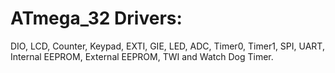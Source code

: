 # ATmega_32 Drivers:
<p>DIO, LCD, Counter, Keypad, EXTI, GIE, LED, ADC, Timer0, Timer1, SPI, UART, Internal EEPROM, External EEPROM, TWI and Watch Dog Timer.</p>
